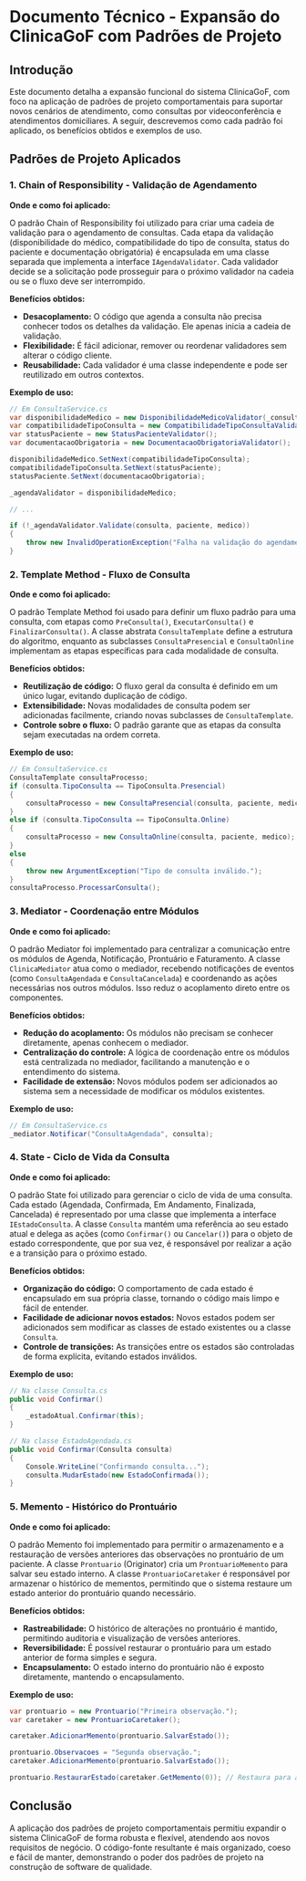 # Documento Técnico - Expansão do ClinicaGoF com Padrões de Projeto

## Introdução

Este documento detalha a expansão funcional do sistema ClinicaGoF, com foco na aplicação de padrões de projeto comportamentais para suportar novos cenários de atendimento, como consultas por videoconferência e atendimentos domiciliares. A seguir, descrevemos como cada padrão foi aplicado, os benefícios obtidos e exemplos de uso.

## Padrões de Projeto Aplicados

### 1. Chain of Responsibility - Validação de Agendamento

**Onde e como foi aplicado:**

O padrão Chain of Responsibility foi utilizado para criar uma cadeia de validação para o agendamento de consultas. Cada etapa da validação (disponibilidade do médico, compatibilidade do tipo de consulta, status do paciente e documentação obrigatória) é encapsulada em uma classe separada que implementa a interface `IAgendaValidator`. Cada validador decide se a solicitação pode prosseguir para o próximo validador na cadeia ou se o fluxo deve ser interrompido.

**Benefícios obtidos:**

- **Desacoplamento:** O código que agenda a consulta não precisa conhecer todos os detalhes da validação. Ele apenas inicia a cadeia de validação.
- **Flexibilidade:** É fácil adicionar, remover ou reordenar validadores sem alterar o código cliente.
- **Reusabilidade:** Cada validador é uma classe independente e pode ser reutilizado em outros contextos.

**Exemplo de uso:**

```csharp
// Em ConsultaService.cs
var disponibilidadeMedico = new DisponibilidadeMedicoValidator(_consultaRepo);
var compatibilidadeTipoConsulta = new CompatibilidadeTipoConsultaValidator();
var statusPaciente = new StatusPacienteValidator();
var documentacaoObrigatoria = new DocumentacaoObrigatoriaValidator();

disponibilidadeMedico.SetNext(compatibilidadeTipoConsulta);
compatibilidadeTipoConsulta.SetNext(statusPaciente);
statusPaciente.SetNext(documentacaoObrigatoria);

_agendaValidator = disponibilidadeMedico;

// ...

if (!_agendaValidator.Validate(consulta, paciente, medico))
{
    throw new InvalidOperationException("Falha na validação do agendamento.");
}
```

### 2. Template Method - Fluxo de Consulta

**Onde e como foi aplicado:**

O padrão Template Method foi usado para definir um fluxo padrão para uma consulta, com etapas como `PreConsulta()`, `ExecutarConsulta()` e `FinalizarConsulta()`. A classe abstrata `ConsultaTemplate` define a estrutura do algoritmo, enquanto as subclasses `ConsultaPresencial` e `ConsultaOnline` implementam as etapas específicas para cada modalidade de consulta.

**Benefícios obtidos:**

- **Reutilização de código:** O fluxo geral da consulta é definido em um único lugar, evitando duplicação de código.
- **Extensibilidade:** Novas modalidades de consulta podem ser adicionadas facilmente, criando novas subclasses de `ConsultaTemplate`.
- **Controle sobre o fluxo:** O padrão garante que as etapas da consulta sejam executadas na ordem correta.

**Exemplo de uso:**

```csharp
// Em ConsultaService.cs
ConsultaTemplate consultaProcesso;
if (consulta.TipoConsulta == TipoConsulta.Presencial)
{
    consultaProcesso = new ConsultaPresencial(consulta, paciente, medico);
}
else if (consulta.TipoConsulta == TipoConsulta.Online)
{
    consultaProcesso = new ConsultaOnline(consulta, paciente, medico);
}
else
{
    throw new ArgumentException("Tipo de consulta inválido.");
}
consultaProcesso.ProcessarConsulta();
```

### 3. Mediator - Coordenação entre Módulos

**Onde e como foi aplicado:**

O padrão Mediator foi implementado para centralizar a comunicação entre os módulos de Agenda, Notificação, Prontuário e Faturamento. A classe `ClinicaMediator` atua como o mediador, recebendo notificações de eventos (como `ConsultaAgendada` e `ConsultaCancelada`) e coordenando as ações necessárias nos outros módulos. Isso reduz o acoplamento direto entre os componentes.

**Benefícios obtidos:**

- **Redução do acoplamento:** Os módulos não precisam se conhecer diretamente, apenas conhecem o mediador.
- **Centralização do controle:** A lógica de coordenação entre os módulos está centralizada no mediador, facilitando a manutenção e o entendimento do sistema.
- **Facilidade de extensão:** Novos módulos podem ser adicionados ao sistema sem a necessidade de modificar os módulos existentes.

**Exemplo de uso:**

```csharp
// Em ConsultaService.cs
_mediator.Notificar("ConsultaAgendada", consulta);
```

### 4. State - Ciclo de Vida da Consulta

**Onde e como foi aplicado:**

O padrão State foi utilizado para gerenciar o ciclo de vida de uma consulta. Cada estado (Agendada, Confirmada, Em Andamento, Finalizada, Cancelada) é representado por uma classe que implementa a interface `IEstadoConsulta`. A classe `Consulta` mantém uma referência ao seu estado atual e delega as ações (como `Confirmar()` ou `Cancelar()`) para o objeto de estado correspondente, que por sua vez, é responsável por realizar a ação e a transição para o próximo estado.

**Benefícios obtidos:**

- **Organização do código:** O comportamento de cada estado é encapsulado em sua própria classe, tornando o código mais limpo e fácil de entender.
- **Facilidade de adicionar novos estados:** Novos estados podem ser adicionados sem modificar as classes de estado existentes ou a classe `Consulta`.
- **Controle de transições:** As transições entre os estados são controladas de forma explícita, evitando estados inválidos.

**Exemplo de uso:**

```csharp
// Na classe Consulta.cs
public void Confirmar()
{
    _estadoAtual.Confirmar(this);
}

// Na classe EstadoAgendada.cs
public void Confirmar(Consulta consulta)
{
    Console.WriteLine("Confirmando consulta...");
    consulta.MudarEstado(new EstadoConfirmada());
}
```

### 5. Memento - Histórico do Prontuário

**Onde e como foi aplicado:**

O padrão Memento foi implementado para permitir o armazenamento e a restauração de versões anteriores das observações no prontuário de um paciente. A classe `Prontuario` (Originator) cria um `ProntuarioMemento` para salvar seu estado interno. A classe `ProntuarioCaretaker` é responsável por armazenar o histórico de mementos, permitindo que o sistema restaure um estado anterior do prontuário quando necessário.

**Benefícios obtidos:**

- **Rastreabilidade:** O histórico de alterações no prontuário é mantido, permitindo auditoria e visualização de versões anteriores.
- **Reversibilidade:** É possível restaurar o prontuário para um estado anterior de forma simples e segura.
- **Encapsulamento:** O estado interno do prontuário não é exposto diretamente, mantendo o encapsulamento.

**Exemplo de uso:**

```csharp
var prontuario = new Prontuario("Primeira observação.");
var caretaker = new ProntuarioCaretaker();

caretaker.AdicionarMemento(prontuario.SalvarEstado());

prontuario.Observacoes = "Segunda observação.";
caretaker.AdicionarMemento(prontuario.SalvarEstado());

prontuario.RestaurarEstado(caretaker.GetMemento(0)); // Restaura para a primeira observação
```

## Conclusão

A aplicação dos padrões de projeto comportamentais permitiu expandir o sistema ClinicaGoF de forma robusta e flexível, atendendo aos novos requisitos de negócio. O código-fonte resultante é mais organizado, coeso e fácil de manter, demonstrando o poder dos padrões de projeto na construção de software de qualidade.


